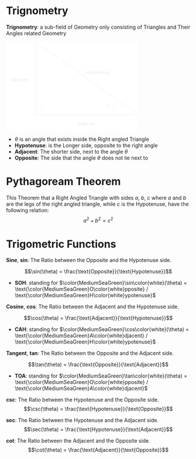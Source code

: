 # Trignometry
**Trignometry**: a sub-field of Geometry only consisting of Triangles and Their Angles related Geometry

![](./img/shapes/right_triangle.png)

- $\theta$ is an angle that exists inside the Right angled Triangle
- **Hypotenuse**: is the Longer side, opposite to the right angle
- **Adjacent**: The shorter side, next to the angle $\theta$
- **Opposite**: The side that the angle $\theta$ does not lie next to

# Pythagoream Theorem
This Theorem that a Right Angled Triangle with sides $a$, $b$, $c$ where $a$ and $b$ are the legs of the right angled triangle, while $c$ is the Hypotenuse, have the following relation:
$$
a^2 + b^2 = c^2
$$

<!-- ![](./img/shapes/right_triangle_abc_squared.png) -->

# Trigometric Functions

**Sine**, **sin**: The Ratio between the Opposite and the Hypotenuse side.


$$\sin(\theta) = \frac{\text{Opposite}}{\text{Hypotenuse}}$$

- **SOH**: standing for $\color{MediumSeaGreen}\sin\color{white}(\theta) = \text{\color{MediumSeaGreen}O\color{white}pposite} / \text{\color{MediumSeaGreen}H\color{white}ypotenuse}$

**Cosine**, **cos**: The Ratio between the Adjacent and the Hypotenuse side.


$$\cos(\theta) = \frac{\text{Adjacent}}{\text{Hypotenuse}}$$

- **CAH**: standing for $\color{MediumSeaGreen}\cos\color{white}(\theta) = \text{\color{MediumSeaGreen}A\color{white}djacent} / \text{\color{MediumSeaGreen}H\color{white}ypotenuse}$

**Tangent**, **tan**: The Ratio between the Opposite and the Adjacent side.

$$\tan(\theta) = \frac{\text{Opposite}}{\text{Adjacent}}$$


- **TOA**: standing for $\color{MediumSeaGreen}\tan\color{white}(\theta) = \text{\color{MediumSeaGreen}O\color{white}pposite} / \text{\color{MediumSeaGreen}A\color{white}djacent}$


**csc**: The Ratio between the Hypotenuse and the Opposite side.
$$\csc(\theta) = \frac{\text{Hypotenuse}}{\text{Opposite}}$$

**sec**: The Ratio between the Hypotenuse and the Adjacent side.
$$\sec(\theta) = \frac{\text{Hypotenuse}}{\text{Adjacent}}$$

**cot**: The Ratio between the Adjacent and the Opposite side.
$$\cot(\theta) = \frac{\text{Adjacent}}{\text{Opposite}}$$
